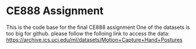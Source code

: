 # CE888 Assignment
This is the code base for the final CE888 assignment
One of the datasets is too big for github. please follow the folloing link to access the data: https://archive.ics.uci.edu/ml/datasets/Motion+Capture+Hand+Postures
